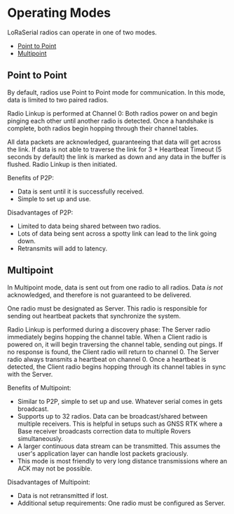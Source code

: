 # Operating Modes

LoRaSerial radios can operate in one of two modes.

* [Point to Point](https://docs.sparkfun.com/SparkFun_LoRaSerial/operating_modes/#point-to-point)
* [Multipoint](https://docs.sparkfun.com/SparkFun_LoRaSerial/operating_modes/#multipoint)

## Point to Point

By default, radios use Point to Point mode for communication. In this mode, data is limited to two paired radios.

Radio Linkup is performed at Channel 0: Both radios power on and begin pinging each other until another radio is detected. Once a handshake is complete, both radios begin hopping through their channel tables.

All data packets are acknowledged, guaranteeing that data will get across the link. If data is not able to traverse the link for 3 * Heartbeat Timeout (5 seconds by default) the link is marked as down and any data in the buffer is flushed. Radio Linkup is then initiated.

Benefits of P2P:

* Data is sent until it is successfully received.
* Simple to set up and use.

Disadvantages of P2P:

* Limited to data being shared between two radios.
* Lots of data being sent across a spotty link can lead to the link going down.
* Retransmits will add to latency.

## Multipoint

In Multipoint mode, data is sent out from one radio to all radios. Data *is not* acknowledged, and therefore is not guaranteed to be delivered.

One radio must be designated as Server. This radio is responsible for sending out heartbeat packets that synchronize the system.

Radio Linkup is performed during a discovery phase: The Server radio immediately begins hopping the channel table. When a Client radio is powered on, it will begin traversing the channel table, sending out pings. If no response is found, the Client radio will return to channel 0. The Server radio always transmits a heartbeat on channel 0. Once a heartbeat is detected, the Client radio begins hopping through its channel tables in sync with the Server.

Benefits of Multipoint:

* Similar to P2P, simple to set up and use. Whatever serial comes in gets broadcast.
* Supports up to 32 radios. Data can be broadcast/shared between multiple receivers. This is helpful in setups such as GNSS RTK where a Base receiver broadcasts correction data to multiple Rovers simultaneously.
* A larger continuous data stream can be transmitted. This assumes the user's application layer can handle lost packets graciously.
* This mode is most friendly to very long distance transmissions where an ACK may not be possible.

Disadvantages of Multipoint:

* Data is not retransmitted if lost.
* Additional setup requirements: One radio must be configured as Server.
